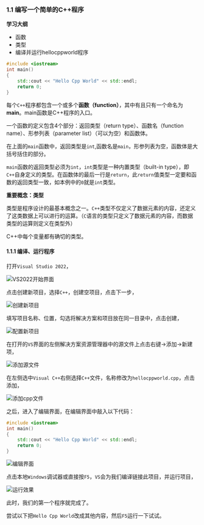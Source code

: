 ### 1.1 编写一个简单的C++程序

**学习大纲**

* 函数
* 类型
* 编译并运行hellocppworld程序

```c++
#include <iostream>
int main()
{
    std::cout << "Hello Cpp World" << std::endl;
    return 0;
}
```

每个`C++`程序都包含一个或多个**函数（function）**，其中有且只有一个命名为**main**。main函数是C++程序的入口。

一个函数的定义包含4个部分：返回类型（return type）、函数名（function name）、形参列表（parameter list）（可以为空）和函数体。

在上面的`main`函数中，返回类型是`int`,函数名是`main`，形参列表为空，函数体是大括号括住的部分。

`main`函数的返回类型必须为`int`，`int`类型是一种内置类型（built-in type），即`C++`自身定义的类型。在函数体的最后一行是`return`，此`return`值类型一定要和函数的返回类型一致，如本例中的`0`就是`int`类型。

**重要概念：类型**

类型是程序设计的最基本概念之一。`C++`类型不仅定义了数据元素的内容，还定义了这类数据上可以进行的运算。（`C`语言的类型只定义了数据元素的内容，而数据类型的运算则定义在类型外）

C++中每个变量都有确切的类型。

#### 1.1.1 编译、运行程序

打开`Visual Studio 2022`，

![VS2022开始界面](https://s2.loli.net/2022/05/29/8YJqmpGEMfeHXCo.png)

点击创建新项目，选择`C++`，创建空项目，点击下一步，

![创建新项目](https://s2.loli.net/2022/05/29/kaXYlSrmJ8jg9KI.png)

填写项目名称、位置，勾选将解决方案和项目放在同一目录中，点击创建，

![配置新项目](https://s2.loli.net/2022/05/29/Kkeg3vsFVyGLrB7.png)

在打开的`VS`界面的左侧解决方案资源管理器中的源文件上点击右键->添加->新建项，

![添加源文件](https://s2.loli.net/2022/05/29/cDESYTBdxfGPLyI.png)

在左侧选中`Visual C++`右侧选择`C++`文件，名称修改为`hellocppworld.cpp`，点击添加，

![添加cpp文件](https://s2.loli.net/2022/05/29/6iqXfY4IGhDsN8n.png)

之后，进入了编辑界面，在编辑界面中敲入以下代码：

```c++
#include <iostream>
int main()
{
    std::cout << "Hello Cpp World" << std::endl;
    return 0;
}
```

![编辑界面](https://s2.loli.net/2022/05/29/qfYgWcj9onrpuQD.png)

点击本地`Windows`调试器或直接按`F5`，`VS`会为我们编译链接此项目，并运行项目，

![运行效果](https://s2.loli.net/2022/05/29/6ZYcDHMKORLjPJV.png)

此时，我们的第一个程序就完成了。

尝试以下把`Hello Cpp World`改成其他内容，然后`F5`运行一下试试。